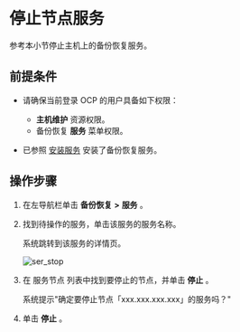 # 停止节点服务

参考本小节停止主机上的备份恢复服务。

## 前提条件

* 请确保当前登录 OCP 的用户具备如下权限：

  * **主机维护** 资源权限。
  * 备份恢复 **服务** 菜单权限。

* 已参照 [安装服务](../1000.manage-backup-and-recovery-service/200.installation-services.md) 安装了备份恢复服务。

## 操作步骤

1. 在左导航栏单击 **备份恢复** **\>** **服务** 。

2. 找到待操作的服务，单击该服务的服务名称。

   系统跳转到该服务的详情页。

   ![ser_stop](https://help-static-aliyun-doc.aliyuncs.com/assets/img/zh-CN/5337270261/p268008.png)

3. 在 服务节点 列表中找到要停止的节点，并单击 **停止** 。

   系统提示"确定要停止节点「xxx.xxx.xxx.xxx」的服务吗？"

4. 单击 **停止** 。
